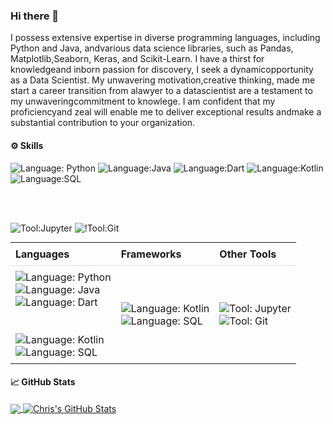 ### Hi there 👋
I possess extensive expertise in diverse programming languages, including Python and Java, andvarious data science libraries, such as Pandas, Matplotlib,Seaborn, Keras, and Scikit-Learn. I have a thirst for knowledgeand inborn passion for discovery, I seek a dynamicopportunity as a Data Scientist. My unwavering motivation,creative thinking, made me start a career transition from alawyer to a datascientist are a testament to my unwaveringcommitment to knowlege. I am confident that my proficiencyand zeal will enable me to deliver exceptional results andmake a substantial contribution to your organization.
<!--
**Joaron4/Joaron4** is a ✨ _special_ ✨ repository because its `README.md` (this file) appears on your GitHub profile.

Here are some ideas to get you started:

- 🔭 I’m currently working on ...
- 🌱 I’m currently learning ...
- 👯 I’m looking to collaborate on ...
- 🤔 I’m looking for help with ...
- 💬 Ask me about ...
- 📫 How to reach me: ...
- 😄 Pronouns: ...
- ⚡ Fun fact: ...
-->
#### ⚙️ Skills



![Language: Python](https://img.shields.io/badge/Python-3776AB?style=for-the-badge&logo=python&logoColor=white)
![Language:Java](https://img.shields.io/badge/Java-ED8B00?style=for-the-badge&logo=openjdk&logoColor=white)
![Language:Dart](https://img.shields.io/badge/Dart-0175C2?style=for-the-badge&logo=dart&logoColor=white&color=45B1E8)
![Language:Kotlin](https://img.shields.io/badge/Kotlin-0095D5?&style=for-the-badge&logo=kotlin&logoColor=white)
![Language:SQL](https://img.shields.io/badge/SQL-005C84?style=for-the-badge&logo=mysql&logoColor=white)

<br>
<br>

![Tool:Jupyter](https://img.shields.io/badge/Jupyter-orange?style=for-the-badge&logo=Jupyter&color=FF924E)
![!Tool:Git](https://img.shields.io/badge/GIT-E44C30?style=for-the-badge&logo=git&logoColor=white)

  <table style="border-collapse: collapse; width: 100%; margin: 0;">
    <tr>
      <th style="padding: 8px; text-align: left; border-bottom: 1px solid #ddd; font-weight: bold;">Languages</th>
      <th style="padding: 8px; text-align: left; border-bottom: 1px solid #ddd; font-weight: bold;">Frameworks</th>
      <th style="padding: 8px; text-align: left; border-bottom: 1px solid #ddd; font-weight: bold;">Other Tools</th>
    </tr>
    <tr>
      <td style="padding: 8px;">
        <img src="https://img.shields.io/badge/Python-3776AB?style=for-the-badge&logo=python&logoColor=white" alt="Language: Python" style="display: block; margin: 0 auto;">
        <img src="https://img.shields.io/badge/Java-ED8B00?style=for-the-badge&logo=openjdk&logoColor=white" alt="Language: Java" style="display: block; margin: 0 auto;">
        <img src="https://img.shields.io/badge/Dart-0175C2?style=for-the-badge&logo=dart&logoColor=white&color=45B1E8" alt="Language: Dart" style="display: block; margin: 0 auto;">
        <br><br>
       <img src="https://img.shields.io/badge/Kotlin-0095D5?&style=for-the-badge&logo=kotlin&logoColor=white" alt="Language: Kotlin" style="display: block; margin: 0 auto;">
        <img src="https://img.shields.io/badge/SQL-005C84?style=for-the-badge&logo=mysql&logoColor=white" alt="Language: SQL" style="display: block; margin: 0 auto;">
      </td>
      <td style="padding: 8px;">
        <img src="https://img.shields.io/badge/Kotlin-0095D5?&style=for-the-badge&logo=kotlin&logoColor=white" alt="Language: Kotlin" style="display: block; margin: 0 auto;">
        <img src="https://img.shields.io/badge/SQL-005C84?style=for-the-badge&logo=mysql&logoColor=white" alt="Language: SQL" style="display: block; margin: 0 auto;">
      </td>
      <td style="padding: 8px;">
        <img src="https://img.shields.io/badge/Jupyter-orange?style=for-the-badge&logo=Jupyter&color=FF924E" alt="Tool: Jupyter" style="display: block; margin: 0 auto;">
        <img src="https://img.shields.io/badge/GIT-E44C30?style=for-the-badge&logo=git&logoColor=white" alt="Tool: Git" style="display: block; margin: 0 auto;">
      </td>
    </tr>
  </table>



#### 📈 GitHub Stats
<a href="https://github.com/chrispyles/chrispyles">
  <img align="center" src="https://github-readme-stats.vercel.app/api/top-langs/?username=Joaron4&hide=java,html,tex,jupyter%20notebook,css&title_color=ffffff&text_color=c9cacc&icon_color=2e7494&bg_color=1d1f21&langs_count=3" />
</a>

<a href="https://github.com/chrispyles/chrispyles">
  <img align="center" src="https://github-readme-stats.vercel.app/api?username=Joaron4&show_icons=true&line_height=27&count_private=true&title_color=ffffff&text_color=c9cacc&icon_color=2e7494&bg_color=1d1f21" alt="Chris's GitHub Stats" />
</a>
